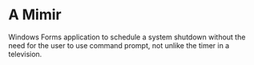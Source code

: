 # A Mimir
Windows Forms application to schedule a system shutdown without the need for the user to use command prompt, not unlike the timer in a television.
